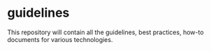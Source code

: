 # guidelines
This repository will contain all the guidelines, best practices, how-to documents for various technologies. 
